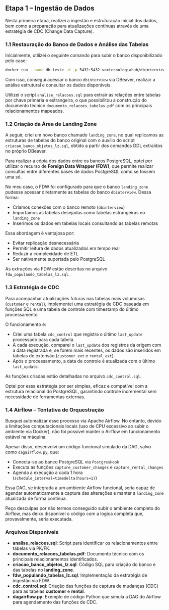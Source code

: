 ## Etapa 1 – Ingestão de Dados

Nesta primeira etapa, realizei a ingestão e estruturação inicial dos dados, bem como a preparação para atualizações contínuas através de uma estratégia de CDC (Change Data Capture).

### 1.1 Restauração do Banco de Dados e Análise das Tabelas

Inicialmente, utilizei o seguinte comando para subir o banco disponibilizado pelo case:

```bash
docker run --name db-teste -d -p 5432:5432 voxtecnologiahub/dbinterview:latest
```

Com isso, consegui acessar o banco `dbinterview` via DBeaver, realizar a análise estrutural e consultar os dados disponíveis.

Utilizei o script `analise_relacoes.sql` para extrair as relações entre tabelas por chave primária e estrangeira, o que possibilitou a construção do documento técnico `documento_relacoes_tabelas.pdf` com os principais relacionamentos mapeados.

### 1.2 Criação da Área de Landing Zone

A seguir, criei um novo banco chamado `landing_zone`, no qual replicamos as estruturas de tabelas do banco original com o auxílio do script `criacao_banco_objetos_lz.sql`, obtido a partir dos comandos DDL extraídos no próprio DBeaver.

Para realizar a cópia dos dados entre os bancos PostgreSQL, optei por utilizar o recurso de **Foreign Data Wrapper (FDW)**, que permite realizar consultas entre diferentes bases de dados PostgreSQL como se fossem uma só.

No meu caso, o FDW foi configurado para que o banco `landing_zone` pudesse acessar diretamente as tabelas do banco `dbinterview`. Dessa forma:

- Criamos conexões com o banco remoto (`dbinterview`)
- Importamos as tabelas desejadas como tabelas estrangeiras no `landing_zone`
- Inserimos os dados em tabelas locais consultando as tabelas remotas

Essa abordagem é vantajosa por:

- Evitar replicação desnecessária
- Permitir leitura de dados atualizados em tempo real
- Reduzir a complexidade de ETL
- Ser nativamente suportada pelo PostgreSQL

As extrações via FDW estão descritas no arquivo `fdw_populando_tabelas_lz.sql`.

### 1.3 Estratégia de CDC

Para acompanhar atualizações futuras nas tabelas mais volumosas (`customer` e `rental`), implementei uma estratégia de CDC baseada em funções SQL e uma tabela de controle com timestamp do último processamento.

O funcionamento é:

- Criei uma tabela `cdc_control` que registra o último `last_update` processado para cada tabela.
- A cada execução, comparei o `last_update` dos registros da origem com a data registrada e, se forem mais recentes, os dados são inseridos em tabelas de extensão (`customer_ext` e `rental_ext`).
- Após o processamento, a data de controle é atualizada com o último `last_update`.

As funções criadas estão detalhadas no arquivo `cdc_control.sql`.

Optei por essa estratégia por ser simples, eficaz e compatível com a estrutura relacional do PostgreSQL, garantindo controle incremental sem necessidade de ferramentas externas.

### 1.4 Airflow – Tentativa de Orquestração

Busquei automatizar esse processo via Apache Airflow. No entanto, devido a limitações computacionais locais (uso de CPU excessivo ao subir o ambiente via Docker), não foi possível manter o Airflow em funcionamento estável na máquina.

Apesar disso, desenvolvi um código funcional simulado da DAG, salvo como `dagairflow.py`, que:

- Conecta-se ao banco PostgreSQL via `PostgresHook`
- Executa as funções `capture_customer_changes` e `capture_rental_changes`
- Agenda a execução a cada 1 hora (`schedule_interval=timedelta(hours=1)`)

Essa DAG, se integrada a um ambiente Airflow funcional, seria capaz de agendar automaticamente a captura das alterações e manter a `landing_zone` atualizada de forma contínua.

Peço desculpas por não termos conseguido subir o ambiente completo do Airflow, mas deixo disponível o código com a lógica completa que, provavelmente, seria executada.

### Arquivos Disponíveis

- **analise_relacoes.sql**: Script para identificar os relacionamentos entre tabelas via PK/FK.
- **documento_relacoes_tabelas.pdf**: Documento técnico com os principais relacionamentos identificados.
- **criacao_banco_objetos_lz.sql**: Código SQL para criação do banco e das tabelas no **landing_zone**.
- **fdw_populando_tabelas_lz.sql**: Implementação da estratégia de ingestão via FDW.
- **cdc_control.sql**: Criação das funções de captura de mudanças (CDC) para as tabelas **customer** e **rental**.
- **dagairflow.py**: Exemplo de código Python que simula a DAG do Airflow para agendamento das funções de CDC.

